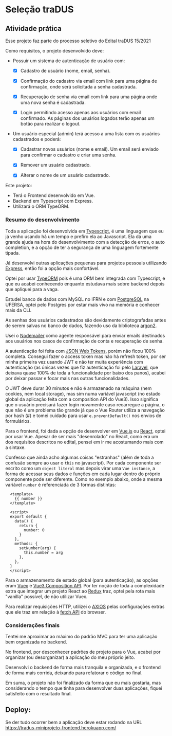 # Seleção traDUS

## Atividade prática

Esse projeto faz parte do processo seletivo do Edital traDUS 15/2021

Como requisitos, o projeto desenvolvido deve:

- Possuir um sistema de autenticação de usuário com:

  - [x] Cadastro de usuário (nome, email, senha).

  - [x] Confirmação do cadastro via email com link para uma página de confirmação, onde será solicitada a senha cadastrada.

  - [x] Recuperação de senha via email com link para uma página onde uma nova senha é cadastrada.

  - [x] Login permitindo acesso apenas aos usuários com email confirmado. As páginas dos usuários logados terão apenas um botão para realizar o logout.

- Um usuário especial (admin) terá acesso a uma lista com os usuários cadastrados e poderá:

  - [x] Cadastrar novos usuários (nome e email). Um email será enviado para confirmar o cadastro e criar uma senha.

  - [x] Remover um usuário cadastrado.

  - [x] Alterar o nome de um usuário cadastrado.

Este projeto:

- Terá o Frontend desenvolvido em Vue.
- Backend em Typescript com Express.
- Utilizará o ORM TypeORM.

### Resumo do desenvolvimento

Toda a aplicação foi desenvolvida em [Typescript](https://www.typescriptlang.org/), é uma linguagem que eu já venho usando há um tempo e prefiro ela ao Javascript. Ela dá uma grande ajuda na hora do desenvolvimento com a detecção de erros, o auto completion, e a opção de ter a segurança de uma linguagem fortemente tipada.

Já desenvolvi outras aplicações pequenas para projetos pessoais utilizando [Express](https://expressjs.com/), então foi a opção mais confortável.

Optei por usar [TypeORM](https://typeorm.io/#/) pois é uma ORM bem integrada com Typescript, e que eu acabei conhecendo enquanto estudava mais sobre backend depois que apliquei para a vaga.

Estudei banco de dados com MySQL no IFRN e com [PostgreSQL](https://www.postgresql.org/) na UFERSA, optei pelo Postgres por estar mais vivo na memória e conhecer mais da CLI.

As senhas dos usuários cadastrados são devidamente criptografadas antes de serem salvas no banco de dados, fazendo uso da biblioteca [argon2](https://www.npmjs.com/package/argon2).

Usei o [Nodemailer](https://nodemailer.com/about/) como agente responsável para enviar emails destinados aos usuários nos casos de confirmação de conta e recuperação de senha.

A autenticação foi feita com [JSON Web Tokens](https://jwt.io/), porém não ficou 100% completa. Consegui fazer o access token mas não há refresh token, por ser minha primeira vez usando JWT e não ter muita experiência com autenticação (as únicas vezes que fiz autenticação foi pelo [Laravel](https://laravel.com/), que deixava quase 100% de toda a funcionalidade por baixo dos panos), acabei por deixar passar e focar mais nas outras funcionalidades.

O JWT deve durar 30 minutos e não é armazenado na máquina (nem cookies, nem local storage), mas sim numa variável javascript (no estado global da aplicação feita com a composition API do Vue3). Isso significa que o usuário precisará fazer login novamente caso recarregue a página, o que não é um problema tão grande já que o Vue Router utiliza a navegação por hash (#) e tomei cuidado para usar `e.preventDefault()` nos envios de formulários.

Para o frontend, foi dada a opção de desenvolver em [Vue.js](https://vuejs.org/) ou [React](https://reactjs.org/), optei por usar Vue. Apesar de ser mais "desenrolado" no React, como era um dos requisitos descritos no edital, pensei em ir me acostumando mais com a sintaxe.

Confesso que ainda acho algumas coisas "estranhas" (além de toda a confusão sempre ao usar o `this` no javascript). Por cada componente ser escrito como um `object literal` mas depois virar uma `Vue instance`, a forma de acessar seus dados e funções em cada lugar dentro do próprio componente pode ser diferente. Como no exemplo abaixo, onde a mesma variável `number` é referenciada de 3 formas distintas:

```
  <template>
    {{ number }}
  </template>

  <script>
  export default {
    data() {
      return {
        number: 0
      }
    },
    methods: {
      setNumber(arg) {
        this.number = arg
      },
    },
  }
  </script>
```

Para o armazenamento de estado global (para autenticação), as opções eram [Vuex](https://vuex.vuejs.org/) e [Vue3 Composition API](https://cli.vuejs.org/). Por ter noção de toda a complexidade extra que integrar um projeto React ao [Redux](https://redux.js.org/) traz, optei pela rota mais "vanilla" possível, de não utilizar Vuex.

Para realizar requisições HTTP, utilizei o [AXIOS](https://axios-http.com/) pelas configurações extras que ele traz em relação à [fetch API](https://developer.mozilla.org/en-US/docs/Web/API/Fetch_API/Using_Fetch) do browser.

### Considerações finais

Tentei me aproximar ao máximo do padrão MVC para ter uma aplicação bem organizada no backend.

No frontend, por desconhecer padrões de projeto para o Vue, acabei por organizar (ou desorganizar) a aplicação do meu próprio jeito.

Desenvolvi o backend de forma mais tranquila e organizada, e o frontend de forma mais corrida, deixando para refatorar o código no final.

Em suma, o projeto não foi finalizado da forma que eu mais gostaria, mas considerando o tempo que tinha para desenvolver duas aplicações, fiquei satisfeito com o resultado final.

## Deploy:

Se der tudo ocorrer bem a aplicação deve estar rodando na URL https://tradus-miniprojeto-frontend.herokuapp.com/
